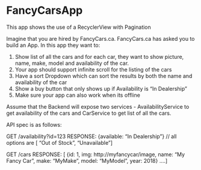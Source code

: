 # FancyCarsApp
This app shows the use of a RecyclerView with Pagination


Imagine that you are hired by FancyCars.ca. FancyCars.ca has asked you to build an App. In this app they want to:

1.	Show list of all the cars and for each car, they want to show picture, name, make, model and availability of the car. 
2.	Your app should support infinite scroll for the listing of the cars
3.	Have a sort Dropdown which can sort the results by both the name and availability of the car
4.	Show a buy button that only shows up if Availability is “In Dealership”
5.	Make sure your app can also work when its offline

Assume that the Backend will expose two services - AvailabilityService to get availability of the cars and CarService to get list of all the cars. 

API spec is as follows: 

GET /availability?id=123 
RESPONSE: {available: “In Dealership”}  // all  options are [ “Out of Stock”, “Unavailable”]

GET /cars
RESPONSE:  [ {id: 1, img: http://myfancycar/image, name: “My Fancy Car”, make: “MyMake”, model: “MyModel”, year: 2018} ….]

